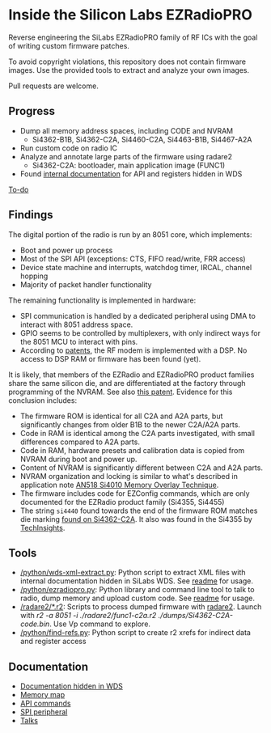 # Inside the Silicon Labs EZRadioPRO

Reverse engineering the SiLabs EZRadioPRO family of RF ICs with the goal of writing custom firmware patches.

To avoid copyright violations, this repository does not contain firmware images. Use the provided tools to extract and analyze your own images.

Pull requests are welcome.

## Progress

- Dump all memory address spaces, including CODE and NVRAM
  - Si4362-B1B, Si4362-C2A, Si4460-C2A, Si4463-B1B, Si4467-A2A
- Run custom code on radio IC
- Analyze and annotate large parts of the firmware using radare2
  - Si4362-C2A: bootloader, main application image (FUNC1)
- Found [internal documentation](docs/wds-xml-docs.md) for API and registers hidden in WDS

[To-do](TODO.md)

## Findings

The digital portion of the radio is run by an 8051 core, which implements:
- Boot and power up process
- Most of the SPI API (exceptions: CTS, FIFO read/write, FRR access)
- Device state machine and interrupts, watchdog timer, IRCAL, channel hopping
- Majority of packet handler functionality

The remaining functionality is implemented in hardware: 
- SPI communication is handled by a dedicated peripheral using DMA to interact with 8051 address space.
- GPIO seems to be controlled by multiplexers, with only indirect ways for the 8051 MCU to interact with pins.
- According to [patents](https://patents.google.com/patent/US8050313B2), the RF modem is implemented with a DSP. No access to DSP RAM or firmware has been found (yet).

It is likely, that members of the EZRadio and EZRadioPRO product families share the same silicon die, and are differentiated at the factory through programming of the NVRAM. See also [this patent](https://patents.google.com/patent/US7613913B2/en). Evidence for this conclusion includes:
- The firmware ROM is identical for all C2A and A2A parts, but significantly changes from older B1B to the newer C2A/A2A parts.
- Code in RAM is identical among the C2A parts investigated, with small differences compared to A2A parts.
- Code in RAM, hardware presets and calibration data is copied from NVRAM during boot and power up.
- Content of NVRAM is significantly different between C2A and A2A parts.
- NVRAM organization and locking is similar to what's described in application note [AN518 Si4010 Memory Overlay Technique](https://www.silabs.com/documents/public/application-notes/AN518.pdf).
- The firmware includes code for EZConfig commands, which are only documented for the EZRadio product family (Si4355, Si4455)
- The string ```si4440``` found towards the end of the firmware ROM matches die marking [found on Si4362-C2A](https://github.com/astuder/Inside-EZRadioPRO/blob/master/docs/Si4362-C2A-marking.jpg). It also was found in the Si4355 by [TechInsights](http://www.techinsights.com/reports-and-subscriptions/open-market-reports/Report-Profile/?ReportKey=FAR-1606-804).


## Tools

- [/python/wds-xml-extract.py](python/wds-xml-extract.py): Python script to extract XML files with internal documentation hidden in SiLabs WDS. See [readme](python/README.md) for usage.
- [/python/ezradiopro.py](python/ezradiopro.py): Python library and command line tool to talk to radio, dump memory and upload custom code. See [readme](python/README.md) for usage.
- [/radare2/*.r2](radare2): Scripts to process dumped firmware with [radare2](https://github.com/radare/radare2). Launch with *r2 -a 8051 -i ./radare2/func1-c2a.r2 ./dumps/Si4362-C2A-code.bin*. Use Vp command to explore.
- [/python/find-refs.py](python/find-refs.py): Python script to create r2 xrefs for indirect data and register access

## Documentation

- [Documentation hidden in WDS](docs/wds-xml-docs.md)
- [Memory map](docs/memory-map.md)
- [API commands](docs/api-cmd.md)
- [SPI peripheral](docs/spi.md)
- [Talks](talks)
